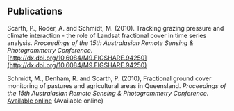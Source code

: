 ## Publications

Scarth, P., Roder, A. and Schmidt, M. (2010). Tracking grazing pressure and climate interaction - the role of Landsat fractional cover in time series analysis. *Proceedings of the 15th Australasian Remote Sensing & Photogrammetry Conference.* [http://dx.doi.org/10.6084/M9.FIGSHARE.94250](http://dx.doi.org/10.6084/M9.FIGSHARE.94250)

Schmidt, M., Denham, R. and Scarth, P. (2010), Fractional ground cover monitoring of pastures and agricultural areas in Queensland. *Proceedings of the 15th Australasian Remote Sensing & Photogrammetry Conference.* [Available online](https://www.researchgate.net/publication/236143308_FRACTIONAL_GROUND_COVER_MONITORING_OF_PASTURES_AND_AGRICULTURAL_AREAS_IN_QUEENSLAND)
{Available online}

